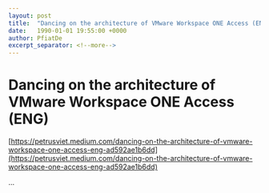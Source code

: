 ```yaml
---
layout: post
title:  "Dancing on the architecture of VMware Workspace ONE Access (ENG)"
date:   1990-01-01 19:55:00 +0000
author: PfiatDe
excerpt_separator: <!--more-->
---
```


# Dancing on the architecture of VMware Workspace ONE Access (ENG)

[https://petrusviet.medium.com/dancing-on-the-architecture-of-vmware-workspace-one-access-eng-ad592ae1b6dd](https://petrusviet.medium.com/dancing-on-the-architecture-of-vmware-workspace-one-access-eng-ad592ae1b6dd)

...
<!--more-->
